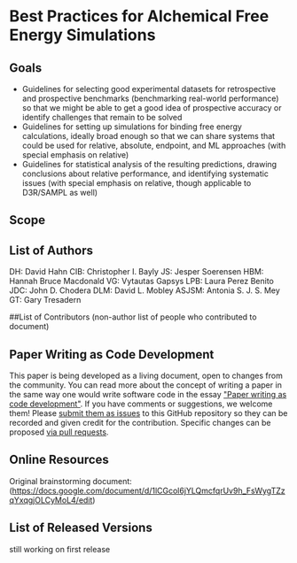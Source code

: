 # Best Practices for Alchemical Free Energy Simulations

## Goals

- Guidelines for selecting good experimental datasets for retrospective and prospective benchmarks (benchmarking real-world performance) so that we might be able to get a good idea of prospective accuracy or identify challenges that remain to be solved
- Guidelines for setting up simulations for binding free energy calculations, ideally broad enough so that we can share systems that could be used for relative, absolute, endpoint, and ML approaches (with special emphasis on relative)
- Guidelines for statistical analysis of the resulting predictions, drawing conclusions about relative performance, and identifying systematic issues (with special emphasis on relative, though applicable to D3R/SAMPL as well)


## Scope




## List of Authors

DH: David Hahn
CIB: Christopher I. Bayly
JS: Jesper Soerensen
HBM: Hannah Bruce Macdonald
VG: Vytautas Gapsys
LPB: Laura Perez Benito
JDC: John D. Chodera
DLM: David L. Mobley
ASJSM: Antonia S. J. S. Mey
GT: Gary Tresadern




##List of Contributors
(non-author list of people who contributed to document)

## Paper Writing as Code Development
<!-- This discussion is so that people know how to contribute to your document. -->
This paper is being developed as a living document, open to changes from the community.
You can read more about the concept of writing a paper in the same way one would write software code in the essay ["Paper writing as code development"](https://livecomsjournal.github.io/paper_code.html).
If you have comments or suggestions, we welcome them! Please [submit them as issues](https://guides.github.com/features/issues/) to this GitHub repository so they can be recorded and given credit for the contribution.
Specific changes can be proposed [via pull requests](https://help.github.com/articles/about-pull-requests/).


## Online Resources
Original brainstorming document: (https://docs.google.com/document/d/1lCGcol6jYLQmcfqrUv9h_FsWygTZzqYxqgjOLCyMoL4/edit)

## List of Released Versions
still working on first release